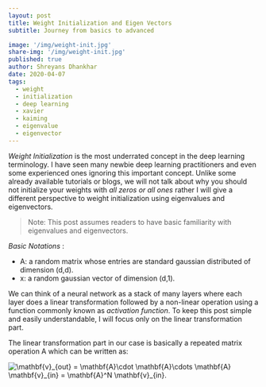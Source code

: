 ```yaml
---
layout: post
title: Weight Initialization and Eigen Vectors
subtitle: Journey from basics to advanced

image: '/img/weight-init.jpg'
share-img: '/img/weight-init.jpg'
published: true
author: Shreyans Dhankhar
date: 2020-04-07
tags:
  - weight
  - initialization
  - deep learning
  - xavier
  - kaiming
  - eigenvalue
  - eigenvector
---
```

 

*Weight Initialization* is the most underrated concept in the deep learning terminology. I have seen many newbie deep learning practitioners and even some experienced ones ignoring this important concept.
Unlike some already available tutorials or blogs, we will not talk about why you should not initialize your weights with *all zeros or all ones* rather I will give a different perspective to weight initialization using eigenvalues and eigenvectors.

> Note: This post assumes readers to have basic familiarity with eigenvalues and eigenvectors.

*Basic Notations* :
- A: a random matrix whose entries are standard gaussian distributed of dimension (d,d).
- x: a random gaussian vector of dimension (d,1).

We can think of a neural network as a stack of many layers where each layer does a linear transformation followed by a non-linear operation using a function commonly known as *activation function*. To keep this post simple and easily understandable, I will focus only on the linear transformation part.

The linear transformation part in our case is basically a repeated matrix operation A which can be written as: 


![$$ \mathbf{v}_{out} = \mathbf{A}\cdot \mathbf{A}\cdots \mathbf{A} \mathbf{v}_{in} = \mathbf{A}^N \mathbf{v}_{in}. $$ ](https://render.githubusercontent.com/render/math?math=%24%24%20%5Cmathbf%7Bv%7D_%7Bout%7D%20%3D%20%5Cmathbf%7BA%7D%5Ccdot%20%5Cmathbf%7BA%7D%5Ccdots%20%5Cmathbf%7BA%7D%20%5Cmathbf%7Bv%7D_%7Bin%7D%20%3D%20%5Cmathbf%7BA%7D%5EN%20%5Cmathbf%7Bv%7D_%7Bin%7D.%20%24%24%20)
 
